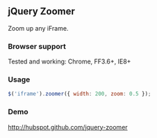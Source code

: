 ## jQuery Zoomer

Zoom up any iFrame.

### Browser support

Tested and working: Chrome, FF3.6+, IE8+

### Usage

````javascript
$('iframe').zoomer({ width: 200, zoom: 0.5 });
````

### Demo

http://hubspot.github.com/jquery-zoomer

